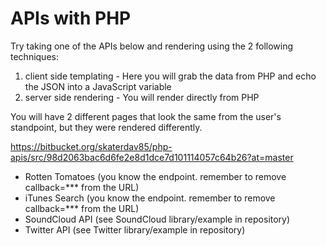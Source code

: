 APIs with PHP
=============

Try taking one of the APIs below and rendering using the 2 following techniques:

1) client side templating - Here you will grab the data from PHP and echo the JSON into a JavaScript variable
2) server side rendering - You will render directly from PHP

You will have 2 different pages that look the same from the user's standpoint, but they were rendered differently.

https://bitbucket.org/skaterdav85/php-apis/src/98d2063bac6d6fe2e8d1dce7d101114057c64b26?at=master

* Rotten Tomatoes (you know the endpoint. remember to remove callback=*** from the URL)
* iTunes Search (you know the endpoint. remember to remove callback=*** from the URL)
* SoundCloud API (see SoundCloud library/example in repository)
* Twitter API (see Twitter library/example in repository)
